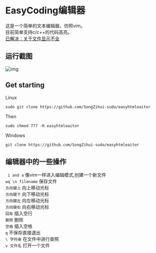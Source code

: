 # EasyCoding编辑器 

这是一个简单的文本编辑器，仿照vim。  
目前简单支持c/c++的代码高亮。     
[已解决：关于文件显示不全](https://github.com/SongZihui-sudo/EasyCoding_editor/issues/2)
## 运行截图
![img](https://pcsdata.baidu.com/thumbnail/246a1455dn7d77714e267c92410d3759?fid=3125802318-16051585-975733413132021&rt=pr&sign=FDTAER-yUdy3dSFZ0SVxtzShv1zcMqd-TPXbS05%2Fdj3%2BXhtyG%2BTgP1sBwY4%3D&expires=2h&chkv=0&chkbd=0&chkpc=&dp-logid=8647160053375944444&dp-callid=0&time=1643112000&bus_no=26&size=c1600_u1600&quality=100&vuk=-&ft=video)   

## Get starting 

Linux

```
sudo git clone https://github.com/SongZihui-sudo/easyhtmleaitor
```
Then 
```
sudo chmod 777 -R easyhtmleaitor
```

Windows  
```
git clone https://github.com/SongZihui-sudo/easyhtmleaitor
```
## 编辑器中的一些操作
``` i and a``` 像vim一样进入编辑模式,创建一个新文件    
``` wq \n filename ``` 保存文件  
``` 方向键上 ``` 向上移动光标    
``` 方向键下 ``` 向下移动光标   
``` 方向键左 ``` 向左移动光标   
``` 方向键右 ``` 向右移动光标   
``` 回车 ``` 插入空行  
``` 删除 ``` 删除  
``` 空格 ``` 插入空格      
``` q ``` 不保存直接退出    
``` \ 字符串 ``` 在文件中进行查照   
``` v 文件名 ``` 打开一个文件
